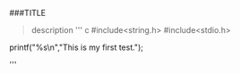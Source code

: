 ###TITLE
> description
''' c
#include<string.h>
#include<stdio.h>


printf("%s\n","This is my first test.");

'''
